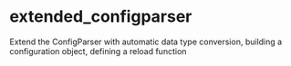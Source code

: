 # extended_configparser
Extend the ConfigParser with automatic data type conversion, building a configuration object, defining a reload function

